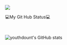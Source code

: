 <img src="https://capsule-render.vercel.app/api?type=cylinder&color=1689F5&height=125&text=Hello&desc=small%20hello&descSize=28&animation=blinking&fontColor=93C8FA&fontSize=40&fontAlignY=50&fontAlign=35&descAlign=60&descAlignY=50" />


<p>💻My Git Hub Status💻</p>
<br/>

![youthdount's GitHub stats](https://github-readme-stats.vercel.app/api?username=youthdonut&show_icons=true&)
